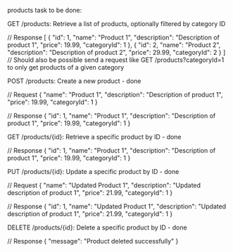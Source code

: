 products task to be done:

GET /products: Retrieve a list of products, optionally filtered by category ID

// Response
[
{
"id": 1,
"name": "Product 1",
"description": "Description of product 1",
"price": 19.99,
"categoryId": 1
},
{
"id": 2,
"name": "Product 2",
"description": "Description of product 2",
"price": 29.99,
"categoryId": 2
}
]
// Should also be possible send a request like GET /products?categoryId=1 to only get products of a given category

POST /products: Create a new product - done

// Request
{
"name": "Product 1",
"description": "Description of product 1",
"price": 19.99,
"categoryId": 1
}

// Response
{
"id": 1,
"name": "Product 1",
"description": "Description of product 1",
"price": 19.99,
"categoryId": 1
}

GET /products/{id}: Retrieve a specific product by ID - done

// Response
{
"id": 1,
"name": "Product 1",
"description": "Description of product 1",
"price": 19.99,
"categoryId": 1
}

PUT /products/{id}: Update a specific product by ID - done

// Request
{
"name": "Updated Product 1",
"description": "Updated description of product 1",
"price": 21.99,
"categoryId": 1
}

// Response
{
"id": 1,
"name": "Updated Product 1",
"description": "Updated description of product 1",
"price": 21.99,
"categoryId": 1
}

DELETE /products/{id}: Delete a specific product by ID - done

// Response
{
"message": "Product deleted successfully"
}
